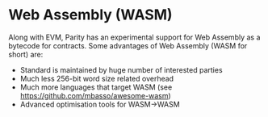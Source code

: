 # Web Assembly (WASM)

Along with EVM, Parity has an experimental support for Web Assembly as a bytecode for contracts. Some advantages of Web Assembly (WASM for short) are:

- Standard is maintained by huge number of interested parties
- Much less 256-bit word size related overhead
- Much more languages that target WASM (see https://github.com/mbasso/awesome-wasm)
- Advanced optimisation tools for WASM->WASM
